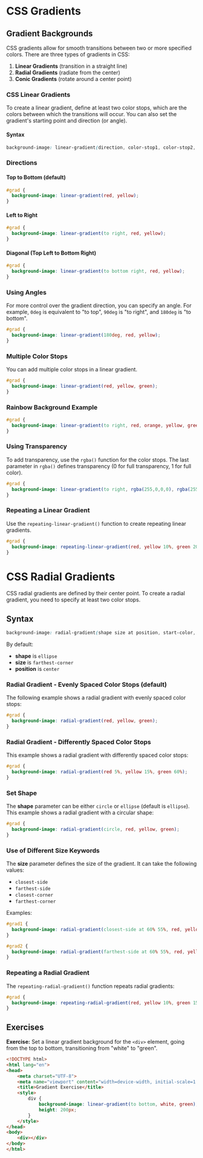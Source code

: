 # CSS Gradients

## Gradient Backgrounds

CSS gradients allow for smooth transitions between two or more specified colors. There are three types of gradients in CSS:

1. **Linear Gradients** (transition in a straight line)
2. **Radial Gradients** (radiate from the center)
3. **Conic Gradients** (rotate around a center point)

### CSS Linear Gradients

To create a linear gradient, define at least two color stops, which are the colors between which the transitions will occur. You can also set the gradient's starting point and direction (or angle).

#### Syntax
```css
background-image: linear-gradient(direction, color-stop1, color-stop2, ...);
```

### Directions

#### Top to Bottom (default)
```css
#grad {
  background-image: linear-gradient(red, yellow);
}
```

#### Left to Right
```css
#grad {
  background-image: linear-gradient(to right, red, yellow);
}
```

#### Diagonal (Top Left to Bottom Right)
```css
#grad {
  background-image: linear-gradient(to bottom right, red, yellow);
}
```

### Using Angles

For more control over the gradient direction, you can specify an angle. For example, `0deg` is equivalent to "to top", `90deg` is "to right", and `180deg` is "to bottom".

```css
#grad {
  background-image: linear-gradient(180deg, red, yellow);
}
```

### Multiple Color Stops

You can add multiple color stops in a linear gradient.

```css
#grad {
  background-image: linear-gradient(red, yellow, green);
}
```

### Rainbow Background Example
```css
#grad {
  background-image: linear-gradient(to right, red, orange, yellow, green, blue, indigo, violet);
}
```

### Using Transparency

To add transparency, use the `rgba()` function for the color stops. The last parameter in `rgba()` defines transparency (0 for full transparency, 1 for full color).

```css
#grad {
  background-image: linear-gradient(to right, rgba(255,0,0,0), rgba(255,0,0,1));
}
```

### Repeating a Linear Gradient

Use the `repeating-linear-gradient()` function to create repeating linear gradients.

```css
#grad {
  background-image: repeating-linear-gradient(red, yellow 10%, green 20%);
}
```



# CSS Radial Gradients

CSS radial gradients are defined by their center point. To create a radial gradient, you need to specify at least two color stops.

## Syntax
```css
background-image: radial-gradient(shape size at position, start-color, ..., last-color);
```
By default:
- **shape** is `ellipse`
- **size** is `farthest-corner`
- **position** is `center`

### Radial Gradient - Evenly Spaced Color Stops (default)
The following example shows a radial gradient with evenly spaced color stops:

```css
#grad {
  background-image: radial-gradient(red, yellow, green);
}
```

### Radial Gradient - Differently Spaced Color Stops
This example shows a radial gradient with differently spaced color stops:

```css
#grad {
  background-image: radial-gradient(red 5%, yellow 15%, green 60%);
}
```

### Set Shape
The **shape** parameter can be either `circle` or `ellipse` (default is `ellipse`). This example shows a radial gradient with a circular shape:

```css
#grad {
  background-image: radial-gradient(circle, red, yellow, green);
}
```

### Use of Different Size Keywords
The **size** parameter defines the size of the gradient. It can take the following values:
- `closest-side`
- `farthest-side`
- `closest-corner`
- `farthest-corner`

Examples:
```css
#grad1 {
  background-image: radial-gradient(closest-side at 60% 55%, red, yellow, black);
}

#grad2 {
  background-image: radial-gradient(farthest-side at 60% 55%, red, yellow, black);
}
```

### Repeating a Radial Gradient
The `repeating-radial-gradient()` function repeats radial gradients:

```css
#grad {
  background-image: repeating-radial-gradient(red, yellow 10%, green 15%);
}
```

## Exercises
**Exercise:** Set a linear gradient background for the `<div>` element, going from the top to bottom, transitioning from "white" to "green".

```html
<!DOCTYPE html>
<html lang="en">
<head>
    <meta charset="UTF-8">
    <meta name="viewport" content="width=device-width, initial-scale=1.0">
    <title>Gradient Exercise</title>
    <style>
        div {
            background-image: linear-gradient(to bottom, white, green);
            height: 200px;
        }
    </style>
</head>
<body>
    <div></div>
</body>
</html>
```
